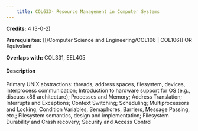```yaml
---
    title: COL633- Resource Management in Computer Systems
---
```

**Credits:** 4 (3-0-2)



**Prerequisites:** [[/Computer Science and Engineering/COL106 | COL106]] OR Equivalent

**Overlaps with:** COL331, EEL405

#### Description 
Primary UNIX abstractions: threads, address spaces, filesystem, devices, interprocess communication; Introduction to hardware support for OS (e.g., discuss x86 architecture); Processes and Memory; Address Translation; Interrupts and Exceptions; Context Switching; Scheduling; Multiprocessors and Locking; Condition Variables, Semaphores, Barriers, Message Passing, etc.; Filesystem semantics, design and implementation; Filesystem Durability and Crash recovery; Security and Access Control